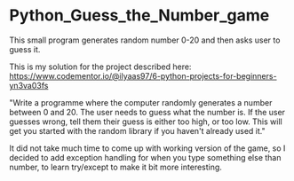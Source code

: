 # Python_Guess_the_Number_game

This small program generates random number 0-20 and then asks user to guess it.

This is my solution for the project described here: 
https://www.codementor.io/@ilyaas97/6-python-projects-for-beginners-yn3va03fs

"Write a programme where the computer randomly generates a number between 0 and 20. The user needs to guess what the number is. If the user guesses wrong, tell them their guess is either too high, or too low. This will get you started with the random library if you haven't already used it."

It did not take much time to come up with working version of the game, so I decided to add exception handling for when you type something else than number, to learn try/except to make it bit more interesting.
